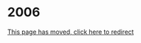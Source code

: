# 2006

[This page has moved, click here to redirect](https://docs.eqemu.io/server/changelog/server/2006)

